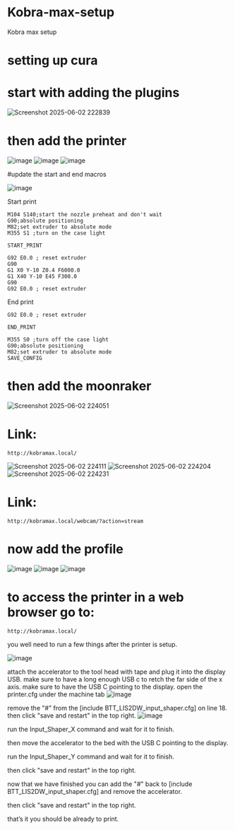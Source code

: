 # Kobra-max-setup
Kobra max setup

# setting up cura

# start with adding the plugins
![Screenshot 2025-06-02 222839](https://github.com/user-attachments/assets/55c25df5-cda9-4d0b-b65c-8bbac704e96d)

# then add the printer 

![image](https://github.com/user-attachments/assets/ff072211-a4d5-41db-82dd-cabd8c92e417)
![image](https://github.com/user-attachments/assets/fe55e9f6-5a4e-4fb4-8df3-1dcf0d83f285)
![image](https://github.com/user-attachments/assets/781da1c1-3ff8-4473-8c4b-5a7ee1f09e02)

#update the start and end macros

![image](https://github.com/user-attachments/assets/15860b8a-7203-42d6-b5dc-80e95d4f8c93)

Start print
```
M104 S140;start the nozzle preheat and don't wait
G90;absolute positioning
M82;set extruder to absolute mode
M355 S1 ;turn on the case light

START_PRINT

G92 E0.0 ; reset extruder
G90
G1 X0 Y-10 Z0.4 F6000.0
G1 X40 Y-10 E45 F300.0
G90
G92 E0.0 ; reset extruder
```

End print
```
G92 E0.0 ; reset extruder

END_PRINT

M355 S0 ;turn off the case light
G90;absolute positioning
M82;set extruder to absolute mode
SAVE_CONFIG
```

# then add the moonraker

![Screenshot 2025-06-02 224051](https://github.com/user-attachments/assets/a548d12f-a714-4e35-94e7-b7b6a28832da)

# Link: 
``` http://kobramax.local/ ```

![Screenshot 2025-06-02 224111](https://github.com/user-attachments/assets/35178177-2593-4cf2-bea9-ae9fea51fbee)
![Screenshot 2025-06-02 224204](https://github.com/user-attachments/assets/85c592fa-0a2f-4057-ab5b-4f405ecd14fc)
![Screenshot 2025-06-02 224231](https://github.com/user-attachments/assets/249b2344-20b7-49e2-bf05-f9e8d979d26c)

# Link: 
```http://kobramax.local/webcam/?action=stream ```

# now add the profile
![image](https://github.com/user-attachments/assets/6a726b6d-96d6-4326-8dd1-542da321da8f)
![image](https://github.com/user-attachments/assets/39323369-fd58-4b16-a5b7-2a711e3a27a6)
![image](https://github.com/user-attachments/assets/9a0ae071-c802-4602-8adf-08e7c0d4b6a7)


# to access the printer in a web browser go to:
```http://kobramax.local/```

you well need to run a few things after the printer is setup. 

![image](https://github.com/user-attachments/assets/19d5a3d8-8ee9-4dca-ba47-8e7f0f39f155)

attach the accelerator to the tool head with tape and plug it into the display USB.
make sure to have a long enough USB c to retch the far side of the x axis. 
make sure to have the USB C pointing to the display. 
open the printer.cfg under the machine tab
![image](https://github.com/user-attachments/assets/6b180ca8-3044-455c-bc81-998fa2d32d25)

remove the "#" from the [include BTT_LIS2DW_input_shaper.cfg] on line 18. then click "save and restart" in the top right.
![image](https://github.com/user-attachments/assets/3faacf76-2ec8-49af-97f8-7ec7e55490d7)

run the Input_Shaper_X command and wait for it to finish.

then move the accelerator to the bed with the USB C pointing to the display. 

run the Input_Shaper_Y command and wait for it to finish.

then click "save and restart" in the top right.

now that we have finished you can add the "#" back to [include BTT_LIS2DW_input_shaper.cfg] and remove the accelerator. 

then click "save and restart" in the top right.

that’s it you should be already to print. 




